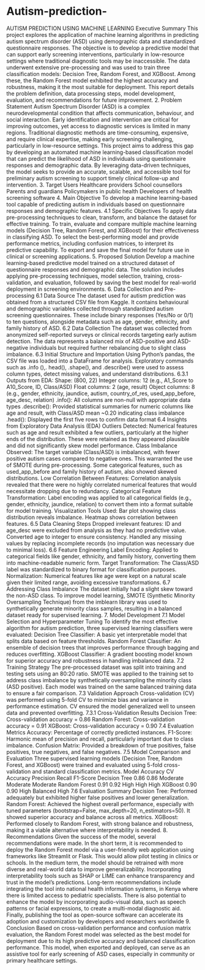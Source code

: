 # Autism-prediction-
AUTISM PREDICTION USING MACHINE LEARNING Executive Summary This project explores the application of machine learning algorithms in predicting autism spectrum disorder (ASD) using demographic data and standardized questionnaire responses. The objective is to develop a predictive model that can support early screening interventions, particularly in low-resource settings where traditional diagnostic tools may be inaccessible. The data underwent extensive pre-processing and was used to train three classification models: Decision Tree, Random Forest, and XGBoost. Among these, the Random Forest model exhibited the highest accuracy and robustness, making it the most suitable for deployment. This report details the problem definition, data processing steps, model development, evaluation, and recommendations for future improvement. 2. Problem Statement Autism Spectrum Disorder (ASD) is a complex neurodevelopmental condition that affects communication, behaviour, and social interaction. Early identification and intervention are critical for improving outcomes, yet access to diagnostic services is limited in many regions. Traditional diagnostic methods are time-consuming, expensive, and require clinical expertise, making early screening challenging, particularly in low-resource settings. This project aims to address this gap by developing an automated machine learning-based classification model that can predict the likelihood of ASD in individuals using questionnaire responses and demographic data. By leveraging data-driven techniques, the model seeks to provide an accurate, scalable, and accessible tool for preliminary autism screening to support timely clinical follow-up and intervention. 3. Target Users Healthcare providers School counsellors Parents and guardians Policymakers in public health Developers of health screening software 4. Main Objective To develop a machine learning-based tool capable of predicting autism in individuals based on questionnaire responses and demographic features. 4.1 Specific Objectives To apply data pre-processing techniques to clean, transform, and balance the dataset for effective training. To train, evaluate and compare multiple machine learning models (Decision Tree, Random Forest, and XGBoost) for their effectiveness in classifying ASD. To select the best-performing model and provide performance metrics, including confusion matrices, to interpret its predictive capability. To export and save the final model for future use in clinical or screening applications. 5. Proposed Solution Develop a machine learning-based predictive model trained on a structured dataset of questionnaire responses and demographic data. The solution includes applying pre-processing techniques, model selection, training, cross-validation, and evaluation, followed by saving the best model for real-world deployment in screening environments. 6. Data Collection and Pre-processing 6.1 Data Source The dataset used for autism prediction was obtained from a structured CSV file from Kaggle. It contains behavioural and demographic variables collected through standardized autism screening questionnaires. These include binary responses (Yes/No or 0/1) to ten questions, alongside metadata such as age, gender, ethnicity, and family history of ASD. 6.2 Data Collection The dataset was collected from anonymized self-reported surveys or clinical records targeting early autism detection. The data represents a balanced mix of ASD-positive and ASD-negative individuals but required further rebalancing due to slight class imbalance. 6.3 Initial Structure and Importation Using Python’s pandas, the CSV file was loaded into a DataFrame for analysis. Exploratory commands such as .info (),. head(), .shape(), and .describe() were used to assess column types, detect missing values, and understand distributions. 6.3.1 Outputs from EDA: Shape: (800, 22) Integer columns: 12 (e.g., A1\_Score to A10\_Score, ID, Class/ASD) Float columns: 2 (age, result) Object columns: 8 (e.g., gender, ethnicity, jaundice, autism, country\_of\_res, used\_app\_before, age\_desc, relation) .info(): All columns are non-null with appropriate data types .describe(): Provided statistical summaries for numeric columns like age and result, with Class/ASD mean ~0.20 indicating class imbalance .head(): Displayed the first five rows to confirm data format 6.4 Insights from Exploratory Data Analysis (EDA) Outliers Detected: Numerical features such as age and result exhibited a few outliers, particularly at the higher ends of the distribution. These were retained as they appeared plausible and did not significantly skew model performance. Class Imbalance Observed: The target variable (Class/ASD) is imbalanced, with fewer positive autism cases compared to negative ones. This warranted the use of SMOTE during pre-processing. Some categorical features, such as used\_app\_before and family history of autism, also showed skewed distributions. Low Correlation Between Features: Correlation analysis revealed that there were no highly correlated numerical features that would necessitate dropping due to redundancy. Categorical Feature Transformation: Label encoding was applied to all categorical fields (e.g., gender, ethnicity, jaundice, relation) to convert them into a format suitable for model training. Visualization Tools Used: Bar plot showing class distribution reveals imbalance. Heatmap shows correlation between features. 6.5 Data Cleaning Steps Dropped irrelevant features: ID and age\_desc were excluded from analysis as they had no predictive value. Converted age to integer to ensure consistency. Handled any missing values by replacing incomplete records (no imputation was necessary due to minimal loss). 6.6 Feature Engineering Label Encoding: Applied to categorical fields like gender, ethnicity, and family history, converting them into machine-readable numeric form. Target Transformation: The Class/ASD label was standardized to binary format for classification purposes. Normalization: Numerical features like age were kept on a natural scale given their limited range, avoiding excessive transformations. 6.7 Addressing Class Imbalance The dataset initially had a slight skew toward the non-ASD class. To improve model learning, SMOTE (Synthetic Minority Oversampling Technique) from the imblearn library was used to synthetically generate minority class samples, resulting in a balanced dataset ready for supervised learning. 7. Model Development 7.1 Model Selection and Hyperparameter Tuning To identify the most effective algorithm for autism prediction, three supervised learning classifiers were evaluated: Decision Tree Classifier: A basic yet interpretable model that splits data based on feature thresholds. Random Forest Classifier: An ensemble of decision trees that improves performance through bagging and reduces overfitting. XGBoost Classifier: A gradient boosting model known for superior accuracy and robustness in handling imbalanced data. 7.2 Training Strategy The pre-processed dataset was split into training and testing sets using an 80:20 ratio. SMOTE was applied to the training set to address class imbalance by synthetically oversampling the minority class (ASD positive). Each model was trained on the same balanced training data to ensure a fair comparison. 7.3 Validation Approach Cross-validation (CV) was performed using 5-fold CV to minimize bias and variance in performance estimation. CV ensured the model generalized well to unseen data and prevented overfitting. 7.3.1 Cross-Validation Results Decision Tree: Cross-validation accuracy = 0.86 Random Forest: Cross-validation accuracy = 0.91 XGBoost: Cross-validation accuracy = 0.90 7.4 Evaluation Metrics Accuracy: Percentage of correctly predicted instances. F1-Score: Harmonic mean of precision and recall, particularly important due to class imbalance. Confusion Matrix: Provided a breakdown of true positives, false positives, true negatives, and false negatives. 7.5 Model Comparison and Evaluation Three supervised learning models (Decision Tree, Random Forest, and XGBoost) were trained and evaluated using 5-fold cross-validation and standard classification metrics. Model Accuracy CV Accuracy Precision Recall F1-Score Decision Tree 0.86 0.86 Moderate Moderate Moderate Random Forest 0.91 0.92 High High High XGBoost 0.90 0.90 High Balanced High 7.6 Evaluation Summary Decision Tree: Performed adequately but exhibited higher false positives and lower generalization. Random Forest: Achieved the highest overall performance, especially with tuned parameters (bootstrap=False, max\_depth=20, n\_estimators=50). It showed superior accuracy and balance across all metrics. XGBoost: Performed closely to Random Forest, with strong balance and robustness, making it a viable alternative where interpretability is needed. 8. Recommendations Given the success of the model, several recommendations were made. In the short term, it is recommended to deploy the Random Forest model via a user-friendly web application using frameworks like Streamlit or Flask. This would allow pilot testing in clinics or schools. In the medium term, the model should be retrained with more diverse and real-world data to improve generalizability. Incorporating interpretability tools such as SHAP or LIME can enhance transparency and trust in the model’s predictions. Long-term recommendations include integrating the tool into national health information systems, in Kenya where there is limited access to pediatric specialists. There is also potential to enhance the model by incorporating audio-visual data, such as speech patterns or facial expressions, to create a multi-modal diagnostic aid. Finally, publishing the tool as open-source software can accelerate its adoption and customization by developers and researchers worldwide 9. Conclusion Based on cross-validation performance and confusion matrix evaluation, the Random Forest model was selected as the best model for deployment due to its high predictive accuracy and balanced classification performance. This model, when exported and deployed, can serve as an assistive tool for early screening of ASD cases, especially in community or primary healthcare settings.
